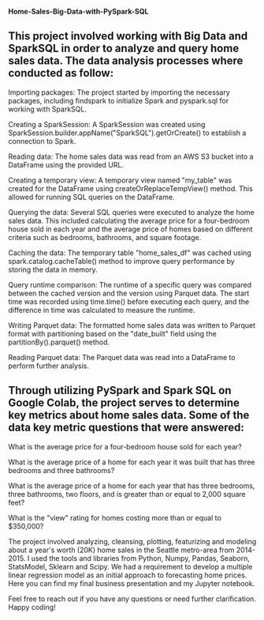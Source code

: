 **Home-Sales-Big-Data-with-PySpark-SQL**

## This project involved working with Big Data and SparkSQL in order to analyze and query home sales data. The data analysis processes where conducted as follow:

Importing packages: The project started by importing the necessary packages, including findspark to initialize Spark and pyspark.sql for working with SparkSQL.

Creating a SparkSession: A SparkSession was created using SparkSession.builder.appName("SparkSQL").getOrCreate() to establish a connection to Spark.

Reading data: The home sales data was read from an AWS S3 bucket into a DataFrame using the provided URL.

Creating a temporary view: A temporary view named "my_table" was created for the DataFrame using createOrReplaceTempView() method. This allowed for running SQL queries on the DataFrame.

Querying the data: Several SQL queries were executed to analyze the home sales data. This included calculating the average price for a four-bedroom house sold in each year and the average price of homes based on different criteria such as bedrooms, bathrooms, and square footage.

Caching the data: The temporary table "home_sales_df" was cached using spark.catalog.cacheTable() method to improve query performance by storing the data in memory.

Query runtime comparison: The runtime of a specific query was compared between the cached version and the version using Parquet data. The start time was recorded using time.time() before executing each query, and the difference in time was calculated to measure the runtime.

Writing Parquet data: The formatted home sales data was written to Parquet format with partitioning based on the "date_built" field using the partitionBy().parquet() method.

Reading Parquet data: The Parquet data was read into a DataFrame to perform further analysis.



## Through utilizing PySpark and Spark SQL on Google Colab, the project serves to determine key metrics about home sales data. Some of the data key metric questions that were answered:

What is the average price for a four-bedroom house sold for each year?

What is the average price of a home for each year it was built that has three bedrooms and three bathrooms?

What is the average price of a home for each year that has three bedrooms, three bathrooms, two floors, and is greater than or equal to 2,000 square feet?

What is the "view" rating for homes costing more than or equal to $350,000?

The project involved analyzing, cleansing, plotting, featurizing and modeling about a year's worth (20K) home sales in the Seattle metro-area from 2014-2015. I used the tools and libraries from Python, Numpy, Pandas, Seaborn, StatsModel, Sklearn and Scipy. We had a requirement to develop a multiple linear regression model as an initial approach to forecasting home prices. Here you can find my final business presentation and my Jupyter notebook.

Feel free to reach out if you have any questions or need further clarification. Happy coding!
